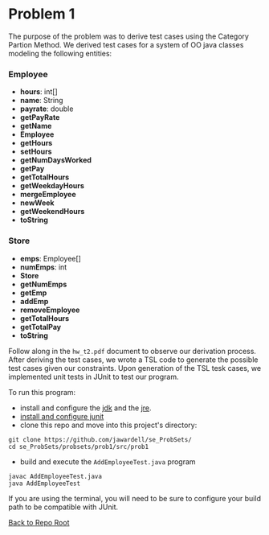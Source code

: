 # Problem 1

The purpose of the problem was to derive test cases using the Category Partion Method. 
We derived test cases for a system of OO java classes modeling the following entities:
### Employee
* **hours**: int[]
* **name**: String
* **payrate**: double
* **getPayRate**
* **getName**
* **Employee**
* **getHours**
* **setHours**
* **getNumDaysWorked**
* **getPay**
* **getTotalHours**
* **getWeekdayHours**
* **mergeEmployee**
* **newWeek**
* **getWeekendHours**
* **toString**
### Store
* **emps**: Employee[]
* **numEmps**: int
* **Store**
* **getNumEmps**
* **getEmp**
* **addEmp**
* **removeEmployee**
* **getTotalHours**
* **getTotalPay**
* **toString**

Follow along in the `hw_t2.pdf` document to observe our derivation process. 
After deriving the test cases, we wrote a TSL code to generate the possible 
test cases given our constraints. Upon generation of the TSL tesk cases, we 
implemented unit tests in JUnit to test our program. 

To run this program: 

* install and configure the <a href="https://www.oracle.com/technetwork/java/javase/downloads/index.html">jdk</a>
 and the <a href="https://www.java.com/en/download/windows-64bit.jsp">jre</a>.</br>
* <a href="https://junit.org/junit4/faq.html/#started_1">install and configure junit</a></br>
* clone this repo and move into this project's directory: 
```shell
git clone https://github.com/jawardell/se_ProbSets/
cd se_ProbSets/probsets/prob1/src/prob1
``` 
* build and execute the `AddEmployeeTest.java` program
```shell
javac AddEmployeeTest.java
java AddEmployeeTest
```
If you are using the terminal, you will need to be sure to configure your build path 
to be compatible with JUnit. 

<a href="https://github.com/jawardell/se_ProbSets">Back to Repo Root</a>



